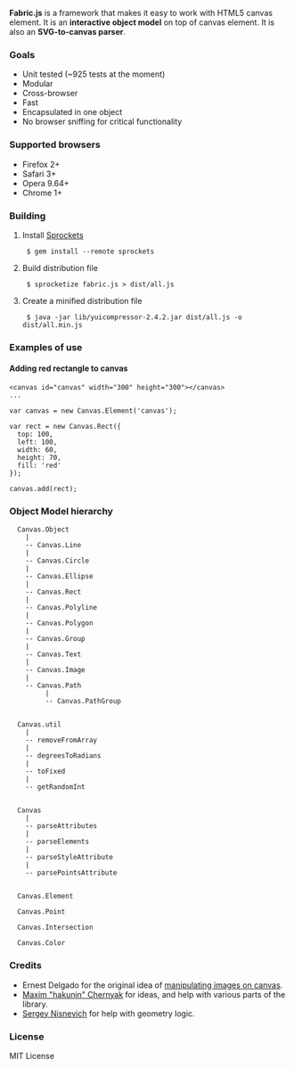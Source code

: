 **Fabric.js** is a framework that makes it easy to work with HTML5 canvas element. It is an **interactive object model** on top of canvas element. It is also an **SVG-to-canvas parser**.

### Goals

- Unit tested (~925 tests at the moment)
- Modular
- Cross-browser
- Fast
- Encapsulated in one object
- No browser sniffing for critical functionality

### Supported browsers

- Firefox 2+
- Safari 3+
- Opera 9.64+
- Chrome 1+

### Building

1. Install [Sprockets](http://github.com/sstephenson/sprockets)

        $ gem install --remote sprockets

2. Build distribution file

        $ sprocketize fabric.js > dist/all.js

3. Create a minified distribution file

        $ java -jar lib/yuicompressor-2.4.2.jar dist/all.js -o dist/all.min.js

### Examples of use

#### Adding red rectangle to canvas
  
    <canvas id="canvas" width="300" height="300"></canvas>  
    ...
    
    var canvas = new Canvas.Element('canvas');
    
    var rect = new Canvas.Rect({
      top: 100,
      left: 100,
      width: 60,
      height: 70,
      fill: 'red'
    });
    
    canvas.add(rect);

### Object Model hierarchy
    
      Canvas.Object
        |
        -- Canvas.Line
        |
        -- Canvas.Circle
        |
        -- Canvas.Ellipse
        |
        -- Canvas.Rect
        |
        -- Canvas.Polyline
        |
        -- Canvas.Polygon
        |
        -- Canvas.Group
        |
        -- Canvas.Text
        |
        -- Canvas.Image
        |
        -- Canvas.Path
             |
             -- Canvas.PathGroup
      
      
      Canvas.util
        |
        -- removeFromArray
        |
        -- degreesToRadians
        |
        -- toFixed
        |
        -- getRandomInt
    
      
      Canvas
        |
        -- parseAttributes
        |
        -- parseElements
        |
        -- parseStyleAttribute
        |
        -- parsePointsAttribute
      
      
      Canvas.Element

      Canvas.Point

      Canvas.Intersection

      Canvas.Color

### Credits

- Ernest Delgado for the original idea of [manipulating images on canvas](http://www.ernestdelgado.com/archive/canvas/).
- [Maxim "hakunin" Chernyak](http://twitter.com/hakunin) for ideas, and help with various parts of the library.
- [Sergey Nisnevich](http://nisnya.com) for help with geometry logic.

### License

MIT License